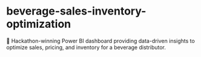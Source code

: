 # beverage-sales-inventory-optimization
🥈 Hackathon-winning Power BI dashboard providing data-driven insights to optimize sales, pricing, and inventory for a beverage distributor.

